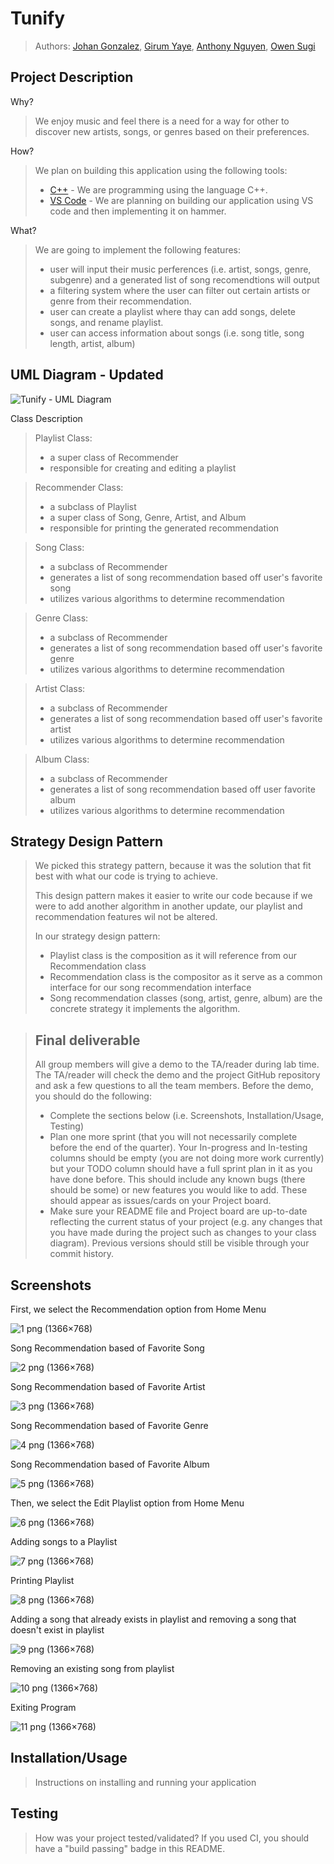 # Tunify
 
 > Authors: [Johan Gonzalez](https://github.com/jxgonz)\, 
 > [Girum Yaye](https://github.com/girumyaye)\, 
 > [Anthony Nguyen](https://github.com/anthonykpn)\, 
 > [Owen Sugi](https://github.com/osugi001)

## Project Description
 
Why?
 > We enjoy music and feel there is a need for a way for other to discover new artists, songs, or genres based on their preferences.

How?
 >We plan on building this application using the following tools:
 >   * [C++](https://www.cplusplus.com/) - We are programming using the language C++.
 >   * [VS Code](https://code.visualstudio.com/) - We are planning on building our application using VS code and then implementing it on hammer.

What?
 > We are going to implement the following features:
 > * user will input their music perferences (i.e. artist, songs, genre, subgenre) and a generated list of song recomendtions will output
 > * a filtering system where the user can filter out certain artists or genre from their recommendation.
 > * user can create a playlist where thay can add songs, delete songs, and rename playlist.
 > * user can access information about songs (i.e. song title, song length, artist, album)

## UML Diagram - Updated

![Tunify - UML Diagram](https://user-images.githubusercontent.com/73373736/168551323-1a68ae2d-2680-4b86-95bb-4bbfb5230824.png)

Class Description
 > Playlist Class:
 > * a super class of Recommender
 > * responsible for creating and editing a playlist
 
 > Recommender Class:
 > * a subclass of Playlist
 > * a super class of Song, Genre, Artist, and Album
 > * responsible for printing the generated recommendation
 
 > Song Class:
 > * a subclass of Recommender
 > * generates a list of song recommendation based off user's favorite song
 > * utilizes various algorithms to determine recommendation
 
 > Genre Class:
 > * a subclass of Recommender
 > * generates a list of song recommendation based off user's favorite genre
 > * utilizes various algorithms to determine recommendation
 
 > Artist Class:
 > * a subclass of Recommender
 > * generates a list of song recommendation based off user's favorite artist
 > * utilizes various algorithms to determine recommendation
 
 > Album Class:
 > * a subclass of Recommender
 > * generates a list of song recommendation based off user favorite album
 > * utilizes various algorithms to determine recommendation

## Strategy Design Pattern
> We picked this strategy pattern, because it was the solution that fit best with what our code is trying to achieve.
> 
> This design pattern makes it easier to write our code because if we were to add another algorithm in another update, our playlist and recommendation features wil not be altered.
> 
> In our strategy design pattern:
>  * Playlist class is the composition as it will reference from our Recommendation class
>  * Recommendation class is the compositor as it serve as a common interface for our song recommendation interface
>  * Song recommendation classes (song, artist, genre, album) are the concrete strategy it implements the algorithm.
 
 > ## Final deliverable
 > All group members will give a demo to the TA/reader during lab time. The TA/reader will check the demo and the project GitHub repository and ask a few questions to all the team members. 
 > Before the demo, you should do the following:
 > * Complete the sections below (i.e. Screenshots, Installation/Usage, Testing)
 > * Plan one more sprint (that you will not necessarily complete before the end of the quarter). Your In-progress and In-testing columns should be empty (you are not doing more work currently) but your TODO column should have a full sprint plan in it as you have done before. This should include any known bugs (there should be some) or new features you would like to add. These should appear as issues/cards on your Project board.
 > * Make sure your README file and Project board are up-to-date reflecting the current status of your project (e.g. any changes that you have made during the project such as changes to your class diagram). Previous versions should still be visible through your commit history. 
 
 ## Screenshots
First, we select the Recommendation option from Home Menu

![1 png (1366×768)](https://user-images.githubusercontent.com/73373736/171924365-9667852e-de2d-444f-913a-f67097223996.png)

Song Recommendation based of Favorite Song

![2 png (1366×768)](https://user-images.githubusercontent.com/73373736/171924429-3cce08ed-70fa-481f-901b-0df7732fe9d6.png)

Song Recommendation based of Favorite Artist

![3 png (1366×768)](https://user-images.githubusercontent.com/73373736/171924442-ed25372c-29c9-4e31-a67e-1f687b5ab6ba.png)

Song Recommendation based of Favorite Genre

![4 png (1366×768)](https://user-images.githubusercontent.com/73373736/171924472-630bf96c-c0b6-4a30-b8bf-258d4f89464f.png)

Song Recommendation based of Favorite Album

![5 png (1366×768)](https://user-images.githubusercontent.com/73373736/171924537-c714384b-a859-433e-8f14-b53a0b5f29d4.png)

Then, we select the Edit Playlist option from Home Menu

![6 png (1366×768)](https://user-images.githubusercontent.com/73373736/171924510-231a0c0c-5370-4cd3-9f9d-b4b4a81da50c.png)

Adding songs to a Playlist

![7 png (1366×768)](https://user-images.githubusercontent.com/73373736/171924569-3bcc3675-4b97-4140-a4ea-1bcc6d3c7fa1.png)

Printing Playlist

![8 png (1366×768)](https://user-images.githubusercontent.com/73373736/171924597-f3025980-21c4-4278-ba65-e442b4e5d28e.png)

Adding a song that already exists in playlist and removing a song that doesn't exist in playlist

![9 png (1366×768)](https://user-images.githubusercontent.com/73373736/171924619-76888a27-6a58-47fe-902a-2b272faab512.png)

Removing an existing song from playlist

![10 png (1366×768)](https://user-images.githubusercontent.com/73373736/171924648-a013e113-22d7-471e-abde-483e94f22711.png)

Exiting Program

![11 png (1366×768)](https://user-images.githubusercontent.com/73373736/171924671-b929f155-1866-4192-93f9-9eaafd2ea5f7.png)


 ## Installation/Usage
 > Instructions on installing and running your application
 ## Testing
 > How was your project tested/validated? If you used CI, you should have a "build passing" badge in this README.
 
